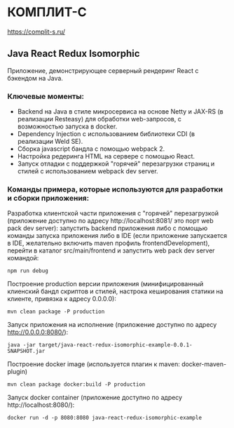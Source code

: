 # КОМПЛИТ-С

https://complit-s.ru/

## Java React Redux Isomorphic

Приложение, демонстрирующее серверный рендеринг React с бэкендом на Java.

### Ключевые моменты:

* Backend на Java в стиле микросервиса на основе Netty и JAX-RS (в реализации Resteasy) для обработки web-запросов, с возможностью запуска в docker.
* Dependency Injection с использованием библиотеки CDI (в реализации Weld SE).
* Сборка javascript бандла с помощью webpack 2.
* Настройка редеринга HTML на сервере с помощью React.
* Запуск отладки  с поддержкой "горячей" перезагрузки страниц и стилей с использованием  webpack dev server.

### Команды примера, которые используются для разработки и сборки приложения:

Разработка клиентской части приложения с "горячей" перезагрузкой (приложение доступно по адресу http://localhost:8081/ это порт web pack dev server): запустить backend приложения либо с помощью команды запуска приложения либо в IDE (если приложение запускается в IDE, желательно включить maven профиль frontendDevelopment), перейти в каталог src/main/frontend и запустить web pack dev server командой:

	npm run debug

Построение production версии приложения (минифицированный клиенский бандл скриптов и стилей, настрока кеширования статики на клиенте, привязка к адресу 0.0.0.0):
	
	mvn clean package -P production

Запуск приложения на исполнение (приложение доступно по адресу http://0.0.0.0:8080/):

	java -jar target/java-react-redux-isomorphic-example-0.0.1-SNAPSHOT.jar

Построение docker image (используется плагин к maven: docker-maven-plugin)
	
	mvn clean package docker:build -P production

Запуск docker container (приложение доступно по адресу http://localhost:8080/):
	
	docker run -d -p 8080:8080 java-react-redux-isomorphic-example
